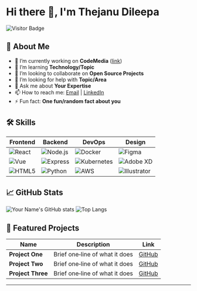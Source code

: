 <!--
===============================================================================
❓ How to use:
1. Rename this file to README.md in your GitHub profile repository.
2. Edit the sections below with your own content, badges, and links.
3. Commit and push to see it live on your profile page!
===============================================================================
-->

# Hi there 👋, I'm **Thejanu Dileepa**

![Visitor Badge](https://visitor-badge.laobi.icu/badge?page_id=yourusername.yourusername)

## 🚀 About Me
- 🔭 I’m currently working on **CodeMedia** ([link]([https://github.com/yourusername/project](https://github.com/thejanubandarigoda)))
- 🌱 I’m learning **Technology/Topic**
- 👯 I’m looking to collaborate on **Open Source Projects**
- 🤔 I’m looking for help with **Topic/Area**
- 💬 Ask me about **Your Expertise**
- 📫 How to reach me: [Email](dileepabandarigoda@gmail.com) | [LinkedIn]([https://linkedin.com/in/yourprofile](https://lk.linkedin.com/in/thejanu-dileepa-bandarigoda))
- ⚡ Fun fact: **One fun/random fact about you**

## 🛠️ Skills

| Frontend            | Backend           | DevOps              | Design                |
| ------------------- | ----------------- | ------------------- | --------------------- |
| ![React][react]     | ![Node.js][node]  | ![Docker][docker]   | ![Figma][figma]       |
| ![Vue][vue]         | ![Express][express]| ![Kubernetes][k8s] | ![Adobe XD][adobexd]  |
| ![HTML5][html5]     | ![Python][python] | ![AWS][aws]         | ![Illustrator][ai]    |

## 📈 GitHub Stats

![Your Name's GitHub stats](https://github-readme-stats.vercel.app/api?username=yourusername&show_icons=true&theme=radical)
![Top Langs]([https://github-readme-stats.vercel.app/api/top-langs/?username=yourusername&layout=compact&theme=radical](https://github.com/thejanubandarigoda))

## 📂 Featured Projects

| Name                        | Description                                     | Link                                         |
| --------------------------- | ----------------------------------------------- | -------------------------------------------- |
| **Project One**             | Brief one‑line of what it does                   | [GitHub]([https://github.com/yourusername/one](https://github.com/thejanubandarigoda)) |
| **Project Two**             | Brief one‑line of what it does                   | [GitHub]([https://github.com/yourusername/two](https://github.com/thejanubandarigoda)) |
| **Project Three**           | Brief one‑line of what it does                   | [GitHub]([https://github.com/yourusername/three](https://github.com/thejanubandarigoda)) |

---

<!-- Badges -->
[react]: https://img.shields.io/badge/React-20232A?style=for-the-badge&logo=react&logoColor=61DAFB
[node]: https://img.shields.io/badge/Node.js-339933?style=for-the-badge&logo=nodedotjs&logoColor=white
[vue]: https://img.shields.io/badge/Vue.js-35495E?style=for-the-badge&logo=vue.js&logoColor=4FC08D
[express]: https://img.shields.io/badge/Express.js-404D59?style=for-the-badge
[docker]: https://img.shields.io/badge/Docker-2496ED?style=for-the-badge&logo=docker&logoColor=white
[k8s]: https://img.shields.io/badge/Kubernetes-326CE5?style=for-the-badge&logo=kubernetes&logoColor=white
[aws]: https://img.shields.io/badge/AWS-232F3E?style=for-the-badge&logo=amazonaws&logoColor=white
[html5]: https://img.shields.io/badge/HTML5-E34F26?style=for-the-badge&logo=html5&logoColor=white
[python]: https://img.shields.io/badge/Python-3776AB?style=for-the-badge&logo=python&logoColor=white
[figma]: https://img.shields.io/badge/Figma-F24E1E?style=for-the-badge&logo=figma&logoColor=white
[adobexd]: https://img.shields.io/badge/Adobe_XD-FF61F6?style=for-the-badge&logo=adobe-xd&logoColor=white
[ai]: https://img.shields.io/badge/Illustrator-FF9A00?style=for-the-badge&logo=adobe-illustrator&logoColor=white
